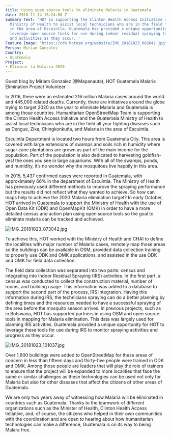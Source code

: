 ```yaml
---
title: Using open source tools to eliminate Malaria in Guatemala
date: 2018-11-14 15:24:00 Z
Summary Text: 'HOT is supporting the Clinton Health Access Initiative and the Guatemala
  Ministry of Health to assist local technicians who are in the field fighting Malaria
  in the area of Escuintla. Guatemala has provided a unique opportunity for HOT to
  leverage open source tools for use during indoor residual spraying to monitor progress
  and activities as they occur. '
Feature Image: "https://cdn.hotosm.org/website/IMG_20181023_082642.jpg"
Person: Miriam Gonzalez
Country:
- Guatemala
Project:
- Eliminar la Malaria 2020
---
```


Guest blog by Miriam Gonzalez (@Mapanauta), HOT Guatemala Malaria Elimination Project Volunteer

In 2016, there were an estimated 216 million Malaria cases around the world and 445,000 related deaths. Currently, there are initiatives around the globe trying to target 2020 as the year to eliminate Malaria and Guatemala is among those countries.  Humanitarian OpenStreetMap Team is supporting the Clinton Health Access Initiative and the Guatemala Ministry of Health to assist local technicians who are in the field all year fighting diseases such as Dengue, Zika, Chingkonkuña, and Malaria in the area of Escuintla. 

Escuintla Department is located two hours from Guatemala City. This area is covered with large extensions of swamps and soils rich in humidity where sugar cane plantations are grown as part of the main income for the population. Part of the population is also dedicated to harvesting goldfish- yes! the ones you see in large aquariums. With all of the swamps, ponds, and humidity, it’s no wonder why the mosquitoes live happily in this area.
 
In 2015, 5,437 confirmed cases were reported in Guatemala, with approximately 66% in the department of Escuintla. The Ministry of Health has previously used different methods to improve the spraying performance but the results did not reflect what they wanted to achieve. So how can maps help to achieve the 2020 Malaria elimination target? In early October, HOT arrived in Guatemala to support the Ministry of Health with the use of Open Data Kit (ODK) and OpenMapKit (OMK) in order to have a more detailed census and action plan using open source tools so the goal to eliminate malaria can be tracked and achieved. 

![IMG_20181023_073042.jpg](https://cdn.hotosm.org/website/IMG_20181023_073042.jpg)

To achieve this, HOT worked with the Ministry of Health and CHAI to define the localities with major number of Malaria cases, remotely map those areas so the buildings can be available in OSM, provided data collection training to properly use ODK and OMK applications, and assisted in the use ODK and OMK for field data collection.

The field data collection was separated into two parts: census and integrating into Indoor Residual Spraying (IRS) activities. In the first part, a census was conducted to collect the construction material, number of rooms, and building usage. This information was added to a database to support the second part of the process, IRS integration. Having this information during IRS, the technicians spraying can do a better planning by defining times and the resources needed to have a successful spraying of the area before the mosquito season arrives. In previous projects, such as in Botswana, HOT has supported partners in using OSM and open source tools in mapping for Malaria elimination. This data was largely used for planning IRS activities. Guatemala provided a unique opportunity for HOT to leverage these tools for use during IRS to monitor spraying activities and progress as they occur.

![IMG_20181023_101037.jpg](https://cdn.hotosm.org/website/IMG_20181023_101037.jpg)

Over 1,600 buildings were added to OpenStreetMap for these areas of concern in less than fifteen days and thirty-five people were trained in ODK and OMK. Among those people are leaders that will play the role of trainers to ensure that the project will be expanded to more localities that face the same or similar challenges as these technologies can be used not only for Malaria but also for other diseases that affect the citizens of other areas of Guatemala.
 
We are only two years away of witnessing how Malaria will be eliminated in countries such as Guatemala. Thanks to the teamwork of different organizations such as the Minister of Health, Clinton Health Access Initiative, and, of course, the citizens who helped in their own communities with the coordination and are open to hearing about how humanitarian technologies can make a difference, Guatemala is on its way to being Malara free.